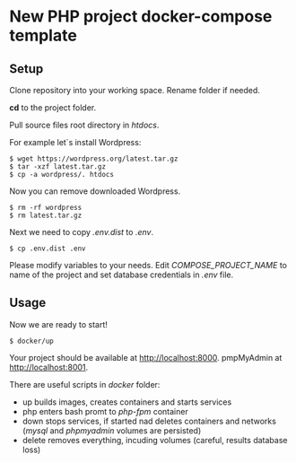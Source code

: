 # New PHP project docker-compose template

## Setup

Clone repository into your working space.
Rename folder if needed.

**cd** to the project folder.

Pull source files root directory in *htdocs*.

For example let`s install Wordpress:

`$ wget https://wordpress.org/latest.tar.gz`  
`$ tar -xzf latest.tar.gz`  
`$ cp -a wordpress/. htdocs`  

Now you can remove downloaded Wordpress.

`$ rm -rf wordpress`  
`$ rm latest.tar.gz`  

Next we need to copy *.env.dist* to *.env*.

`$ cp .env.dist .env`  

Please modify variables to your needs.
Edit *COMPOSE_PROJECT_NAME* to name of the project and set database credentials in *.env* file.

## Usage

Now we are ready to start!

`$ docker/up`  

Your project should be available at [http://localhost:8000](http://localhost:8000).
pmpMyAdmin at [http://localhost:8001](http://localhost:8001).

There are useful scripts in *docker* folder:
 * up       builds images, creates containers and starts services
 * php      enters bash promt to *php-fpm* container
 * down     stops services, if started nad deletes containers and networks (*mysql* and *phpmyadmin* volumes are persisted)
 * delete   removes everything, incuding volumes (careful, results database loss)
